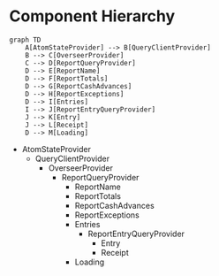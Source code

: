 # Component Hierarchy

```mermaid
graph TD
    A[AtomStateProvider] --> B[QueryClientProvider]
    B --> C[OverseerProvider]
    C --> D[ReportQueryProvider]
    D --> E[ReportName]
    D --> F[ReportTotals]
    D --> G[ReportCashAdvances]
    D --> H[ReportExceptions]
    D --> I[Entries]
    I --> J[ReportEntryQueryProvider]
    J --> K[Entry]
    J --> L[Receipt]
    D --> M[Loading]
```

- AtomStateProvider
  - QueryClientProvider
    - OverseerProvider
      - ReportQueryProvider
        - ReportName
        - ReportTotals
        - ReportCashAdvances
        - ReportExceptions
        - Entries
          - ReportEntryQueryProvider
            - Entry
            - Receipt
        - Loading
